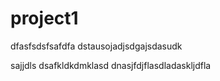 # project1
dfasfsdsfsafdfa
dstausojadjsdgajsdasudk


sajjdls
dsafkldkdmklasd
dnasjfdjflasdladaskljdfla